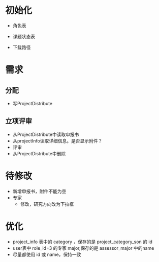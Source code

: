 # 初始化

* 角色表
* 课题状态表

* 下载路径



# 需求

## 分配

* 写ProjectDistribute



## 立项评审

* 从ProjectDistribute中读取申报书
* 从projectInfo读取详细信息。是否显示附件？
* 评审
* 从ProjectDistribute中删除



# 待修改

* 新增申报书，附件不能为空
* 专家
  * 修改，研究方向改为下拉框



# 优化

* project_info 表中的 category ，保存的是 project_category_son 的 id
* user表中 role_id=3 的专家 major,保存的是 assessor_major 中的name
* 尽量都使用 id 或 name，保持一致